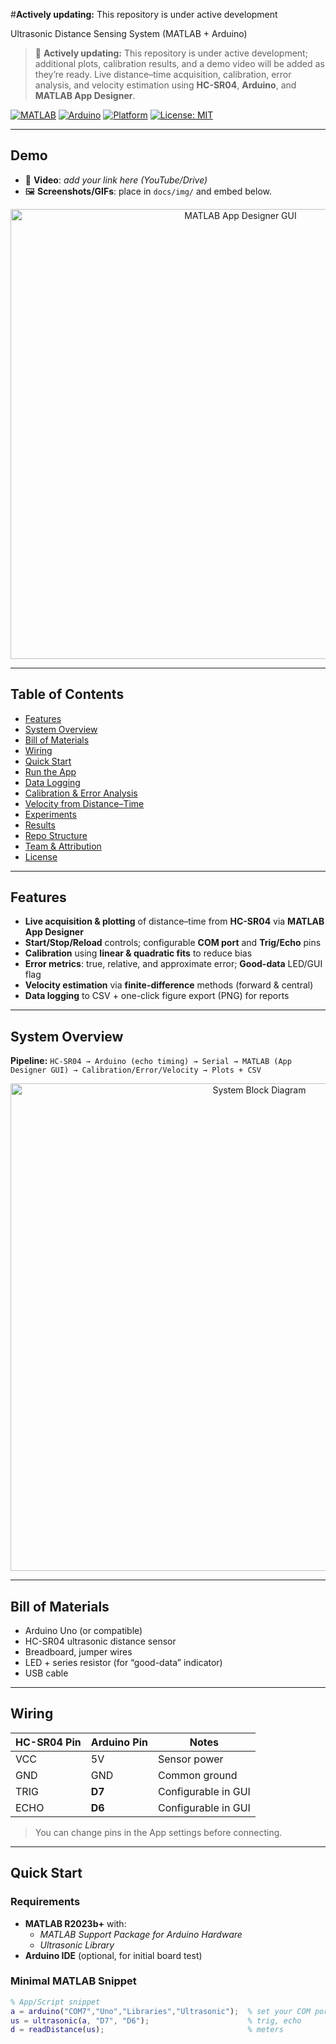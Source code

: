 #**Actively updating:** This repository is under active development 

Ultrasonic Distance Sensing System (MATLAB + Arduino)

> 🚧 **Actively updating:** This repository is under active development; additional plots, calibration results, and a demo video will be added as they’re ready.
> Live distance–time acquisition, calibration, error analysis, and velocity estimation using **HC-SR04**, **Arduino**, and **MATLAB App Designer**.

[![MATLAB](https://img.shields.io/badge/MATLAB-R2023b%2B-orange.svg)](#)
[![Arduino](https://img.shields.io/badge/Arduino-HC--SR04-blue.svg)](#)
[![Platform](https://img.shields.io/badge/OS-Windows%20%7C%20macOS%20%7C%20Linux-lightgrey.svg)](#)
[![License: MIT](https://img.shields.io/badge/License-MIT-green.svg)](#license)

---

## Demo

- 🎥 **Video**: _add your link here (YouTube/Drive)_  
- 🖼️ **Screenshots/GIFs**: place in `docs/img/` and embed below.

<p align="center">
  <img src="docs/img/gui_overview.png" alt="MATLAB App Designer GUI" width="720"/>
</p>

---

## Table of Contents
- [Features](#features)
- [System Overview](#system-overview)
- [Bill of Materials](#bill-of-materials)
- [Wiring](#wiring)
- [Quick Start](#quick-start)
- [Run the App](#run-the-app)
- [Data Logging](#data-logging)
- [Calibration & Error Analysis](#calibration--error-analysis)
- [Velocity from Distance–Time](#velocity-from-distance–time)
- [Experiments](#experiments)
- [Results](#results)
- [Repo Structure](#repo-structure)
- [Team & Attribution](#team--attribution)
- [License](#license)

---

## Features
- **Live acquisition & plotting** of distance–time from **HC-SR04** via **MATLAB App Designer**
- **Start/Stop/Reload** controls; configurable **COM port** and **Trig/Echo** pins
- **Calibration** using **linear & quadratic fits** to reduce bias
- **Error metrics**: true, relative, and approximate error; **Good-data** LED/GUI flag
- **Velocity estimation** via **finite-difference** methods (forward & central)
- **Data logging** to CSV + one-click figure export (PNG) for reports

---

## System Overview

**Pipeline:** `HC-SR04 → Arduino (echo timing) → Serial → MATLAB (App Designer GUI) → Calibration/Error/Velocity → Plots + CSV`

<p align="center">
  <img src="docs/img/system_block_diagram.png" alt="System Block Diagram" width="780"/>
</p>

---

## Bill of Materials
- Arduino Uno (or compatible)
- HC-SR04 ultrasonic distance sensor
- Breadboard, jumper wires
- LED + series resistor (for “good-data” indicator)
- USB cable

---

## Wiring

| HC-SR04 Pin | Arduino Pin | Notes                  |
|-------------|-------------|------------------------|
| VCC         | 5V          | Sensor power           |
| GND         | GND         | Common ground          |
| TRIG        | **D7**      | Configurable in GUI    |
| ECHO        | **D6**      | Configurable in GUI    |

> You can change pins in the App settings before connecting.

---

## Quick Start

### Requirements
- **MATLAB R2023b+** with:
  - *MATLAB Support Package for Arduino Hardware*
  - *Ultrasonic Library*
- **Arduino IDE** (optional, for initial board test)

### Minimal MATLAB Snippet
```matlab
% App/Script snippet
a = arduino("COM7","Uno","Libraries","Ultrasonic");  % set your COM port
us = ultrasonic(a, "D7", "D6");                      % trig, echo
d = readDistance(us);                                % meters
